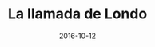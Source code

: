 ---
layout: post
categories: day-by-day
date: 2016-10-12
title: La llamada de Londo
image:
  thumbnail: /images/blog/thumbnails/2016-10-12-la-llamada-de-londo.jpg
  path: /images/blog/2016-10-12-la-llamada-de-londo.jpg
---